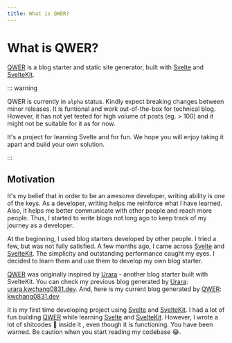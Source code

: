 ```yaml
---
title: What is QWER?
---
```


# What is QWER?

[QWER](https://github.com/kwchang0831/svelte-QWER) is a blog starter and static site generator, built with [Svelte](https://svelte.dev/) and [SvelteKit](https://kit.svelte.dev/).

::: warning

QWER is currently in `alpha` status. Kindly expect breaking changes between minor releases. It is funtional and work out-of-the-box for technical blog. However, it has not yet tested for high volume of posts (eg. > 100) and it might not be suitable for it as for now.

It's a project for learning Svelte and for fun. We hope you will enjoy taking it apart and build your own solution.

:::

## Motivation

It's my belief that in order to be an awesome developer, writing ability is one of the keys. As a developer, writing helps me reinforce what I have learned. Also, it helps me better communicate with other people and reach more people. Thus, I started to write blogs not long ago to keep track of my journey as a developer.

At the beginning, I used blog starters developed by other people. I tried a few, but was not fully satisfied. A few months ago, I came across [Svelte](https://svelte.dev/) and [SvelteKit](https://kit.svelte.dev/). The simplicity and outstanding performance caught my eyes. I decided to learn them and use them to develop my own blog starter.

[QWER](https://github.com/kwchang0831/svelte-QWER) was originally inspired by [Urara](https://github.com/importantimport/urara) - another blog starter built with SvelteKit. You can check my previous blog generated by [Urara](https://github.com/importantimport/urara): [urara.kwchang0831.dev](https://urara.kwchang0831.dev/). And, here is my current blog generated by [QWER](https://github.com/kwchang0831/svelte-QWER): [kwchang0831.dev](https://www.kwchang0831.dev)

It is my first time developing project using [Svelte](https://svelte.dev/) and [SvelteKit](https://kit.svelte.dev/). I had a lot of fun building [QWER](https://github.com/kwchang0831/svelte-QWER) while learning [Svelte](https://svelte.dev/) and [SvelteKit](https://kit.svelte.dev/). However, I wrote a lot of shitcodes 💩 inside it , even though it is functioning. You have been warned. Be caution when you start reading my codebase 😂.
